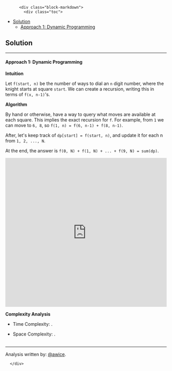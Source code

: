<div class="article-body">
        
          <div class="block-markdown">
            <div class="toc">
<ul>
<li><a href="#solution">Solution</a><ul>
<li><a href="#approach-1-dynamic-programming">Approach 1: Dynamic Programming</a></li>
</ul>
</li>
</ul>
</div>
<h2 id="solution">Solution</h2>
<hr>
<h4 id="approach-1-dynamic-programming">Approach 1: Dynamic Programming</h4>
<p><strong>Intuition</strong></p>
<p>Let <code>f(start, n)</code> be the number of ways to dial an <code>n</code> digit number, where the knight starts at square <code>start</code>.  We can create a recursion, writing this in terms of <code>f(x, n-1)</code>'s.</p>
<p><strong>Algorithm</strong></p>
<p>By hand or otherwise, have a way to query what moves are available at each square.  This implies the exact recursion for <code>f</code>.  For example, from <code>1</code> we can move to <code>6, 8</code>, so <code>f(1, n) = f(6, n-1) + f(8, n-1)</code>.</p>
<p>After, let's keep track of <code>dp[start] = f(start, n)</code>, and update it for each n from <code>1, 2, ..., N</code>.</p>
<p>At the end, the answer is <code>f(0, N) + f(1, N) + ... + f(9, N) = sum(dp)</code>.</p>
<iframe src="https://leetcode.com/playground/EirthMi4/shared" frameborder="0" width="100%" height="463" name="EirthMi4"></iframe>

<p><strong>Complexity Analysis</strong></p>
<ul>
<li>
<p>Time Complexity:  <script type="math/tex; mode=display">O(N)</script>.</p>
</li>
<li>
<p>Space Complexity:  <script type="math/tex; mode=display">O(1)</script>.
<br>
<br></p>
</li>
</ul>
<hr>
<p>Analysis written by: <a href="https://leetcode.com/awice">@awice</a>.</p>
          </div>
        
      </div>